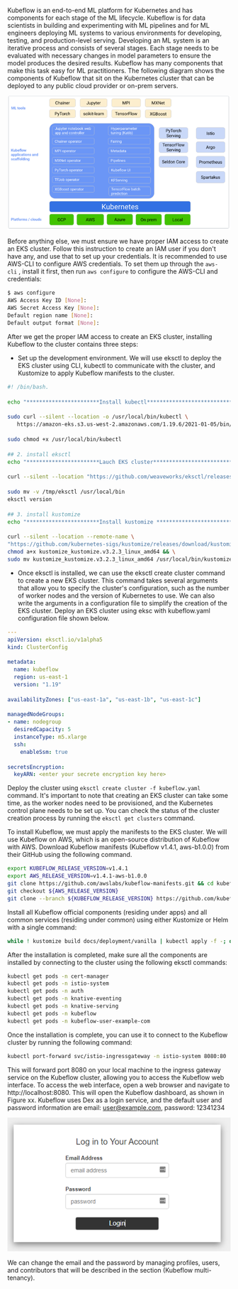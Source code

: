 Kubeflow is an end-to-end ML platform for Kubernetes and has components for each stage of the ML lifecycle.
Kubeflow is for data scientists in building and experimenting with ML pipelines and for ML engineers deploying
ML systems to various environments for developing, testing, and production-level serving. Developing an ML
system is an iterative process and consists of several stages. Each stage needs to be evaluated with necessary
changes in model parameters to ensure the model produces the desired results. Kubeflow has many components that
 make this task easy for ML practitioners. The following diagram shows the components of
  Kubeflow that sit on the Kubernetes cluster that can be deployed to any public cloud provider or on-prem servers.

 ![ui](assets/kf-arch.png)

 Before anything else, we must ensure we have proper IAM access to create an EKS cluster.
 Follow this instruction to create an IAM user if you don't have any, and use that to set up your credentials.
 It is recommended to use AWS-CLI to configure AWS credentials. To set them up through the `aws-cli` ,
 install it first, then run `aws configure` to configure the AWS-CLI and credentials:


```bash
$ aws configure
AWS Access Key ID [None]:
AWS Secret Access Key [None]:
Default region name [None]:
Default output format [None]:
```

After we get the proper IAM access to create an EKS cluster, installing Kubeflow to the cluster contains three steps:

* Set up the development environment. We will use eksctl to deploy the EKS cluster using CLI, kubectl to communicate
 with the cluster, and Kustomize to apply Kubeflow manifests to the cluster.

```bash
#! /bin/bash.

echo "***********************Install kubectl******************************"

sudo curl --silent --location -o /usr/local/bin/kubectl \
   https://amazon-eks.s3.us-west-2.amazonaws.com/1.19.6/2021-01-05/bin/linux/amd64/kubectl

sudo chmod +x /usr/local/bin/kubectl

## 2. install eksctl
echo "***********************Lauch EKS cluster******************************"

curl --silent --location "https://github.com/weaveworks/eksctl/releases/latest/download/eksctl_$(uname -s)_amd64.tar.gz" | tar xz -C /tmp

sudo mv -v /tmp/eksctl /usr/local/bin
eksctl version

## 3. install kustomize
echo "***********************Install kustomize ******************************"

curl --silent --location --remote-name \
"https://github.com/kubernetes-sigs/kustomize/releases/download/kustomize/v3.2.3/kustomize_kustomize.v3.2.3_linux_amd64" && \
chmod a+x kustomize_kustomize.v3.2.3_linux_amd64 && \
sudo mv kustomize_kustomize.v3.2.3_linux_amd64 /usr/local/bin/kustomize
```



* Once eksctl is installed, we can use the eksctl create cluster command to create a new EKS cluster.
This command takes several arguments that allow you to specify the cluster's configuration, such as the
number of worker nodes and the version of Kubernetes to use. We can also write the arguments in a configuration
 file to simplify the creation of the EKS cluster. Deploy an EKS cluster using eksc with kubeflow.yaml
 configuration file shown below.

```yaml
---
apiVersion: eksctl.io/v1alpha5
kind: ClusterConfig

metadata:
  name: kubeflow
  region: us-east-1
  version: "1.19"

availabilityZones: ["us-east-1a", "us-east-1b", "us-east-1c"]

managedNodeGroups:
- name: nodegroup
  desiredCapacity: 5
  instanceType: m5.xlarge
  ssh:
    enableSsm: true

secretsEncryption:
  keyARN: <enter your secrete encryption key here>
```

Deploy the cluster using `eksctl create cluster -f kubeflow.yaml` command. It's important to note that creating
an EKS cluster can take some time, as the worker nodes need to be provisioned, and the Kubernetes control
plane needs to be set up. You can check the status of the cluster creation process by running the `eksctl get
 clusters` command.

To install Kubeflow, we must apply the manifests to the EKS cluster. We will use Kubeflow on AWS, which is
an open-source distribution of Kubeflow with AWS. Download Kubeflow manifests (Kubeflow v1.4.1, aws-b1.0.0)
 from their GitHub using the following command.

```bash
export KUBEFLOW_RELEASE_VERSION=v1.4.1
export AWS_RELEASE_VERSION=v1.4.1-aws-b1.0.0
git clone https://github.com/awslabs/kubeflow-manifests.git && cd kubeflow-manifests
git checkout ${AWS_RELEASE_VERSION}
git clone --branch ${KUBEFLOW_RELEASE_VERSION} https://github.com/kubeflow/manifests.git upstream
```

Install all Kubeflow official components (residing under apps) and all common services (residing under common)
 using either Kustomize or Helm with a single command:

```bash
while ! kustomize build docs/deployment/vanilla | kubectl apply -f -; do echo "Retrying to apply resources"; sleep 10; done
```

After the installation is completed, make sure all the components are installed by connecting to the cluster
using the following eksctl commands:

```bash
kubectl get pods -n cert-manager
kubectl get pods -n istio-system
kubectl get pods -n auth
kubectl get pods -n knative-eventing
kubectl get pods -n knative-serving
kubectl get pods -n kubeflow
kubectl get pods -n kubeflow-user-example-com
```

Once the installation is complete, you can use it to connect to the Kubeflow cluster by running the following
 command:

```bash
kubectl port-forward svc/istio-ingressgateway -n istio-system 8080:80
```

This will forward port 8080 on your local machine to the ingress gateway service on the Kubeflow cluster,
 allowing you to access the Kubeflow web interface. To access the web interface, open a web browser and
 navigate to http://localhost:8080. This will open the Kubeflow dashboard, as shown in Figure xx. Kubeflow
 uses Dex as a login service, and the default user and password information are  email: user@example.com,
 password: 12341234

 ![ui](assets/dex-ui.png)

 We can change the email and the password by managing profiles, users, and contributors that will be
 described in the section (Kubeflow multi-tenancy).
